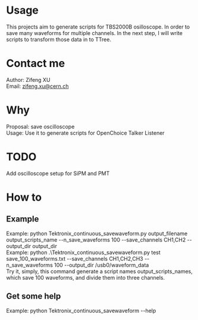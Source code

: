 # Usage
This projects aim to generate scripts for TBS2000B osilloscope. In order to save many waveforms for multiple channels. In the next step,
I will write scripts to transform those data in to TTree.
# Contact me
Author: Zifeng XU  
Email: zifeng.xu@cern.ch
# Why
Proposal: save oscilloscope  
Usage: Use it to generate scripts for OpenChoice Talker Listener
# TODO
Add oscilloscope setup for SiPM and PMT
# How to
## Example
Example: python Tektronix_continuous_savewaveform.py output_filename output_scripts_name --n_save_waveforms 100 --save_channels CH1,CH2 --output_dir  output_dir  
Example: python .\Tektronix_continuous_savewaveform.py test save_100_waveforms.txt --save_channels CH1,CH2,CH3 --n_save_waveforms 100 --output_dir /usb0/waveform_data  
Try it, simply, this command generate a script names output_scripts_names, which save 100 waveforms, and divide them into three channels.
## Get some help
Example: python  Tektronix_continuous_savewaveform --help